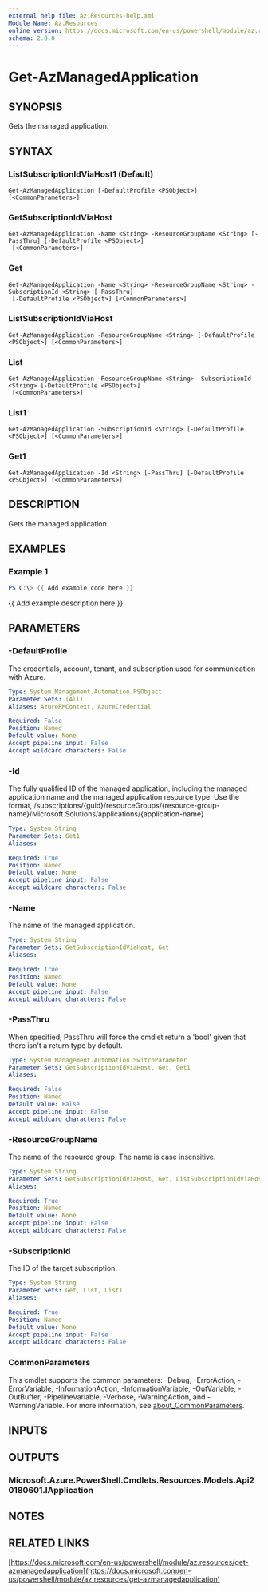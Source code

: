 ```yaml
---
external help file: Az.Resources-help.xml
Module Name: Az.Resources
online version: https://docs.microsoft.com/en-us/powershell/module/az.resources/get-azmanagedapplication
schema: 2.0.0
---
```


# Get-AzManagedApplication

## SYNOPSIS
Gets the managed application.

## SYNTAX

### ListSubscriptionIdViaHost1 (Default)
```
Get-AzManagedApplication [-DefaultProfile <PSObject>] [<CommonParameters>]
```

### GetSubscriptionIdViaHost
```
Get-AzManagedApplication -Name <String> -ResourceGroupName <String> [-PassThru] [-DefaultProfile <PSObject>]
 [<CommonParameters>]
```

### Get
```
Get-AzManagedApplication -Name <String> -ResourceGroupName <String> -SubscriptionId <String> [-PassThru]
 [-DefaultProfile <PSObject>] [<CommonParameters>]
```

### ListSubscriptionIdViaHost
```
Get-AzManagedApplication -ResourceGroupName <String> [-DefaultProfile <PSObject>] [<CommonParameters>]
```

### List
```
Get-AzManagedApplication -ResourceGroupName <String> -SubscriptionId <String> [-DefaultProfile <PSObject>]
 [<CommonParameters>]
```

### List1
```
Get-AzManagedApplication -SubscriptionId <String> [-DefaultProfile <PSObject>] [<CommonParameters>]
```

### Get1
```
Get-AzManagedApplication -Id <String> [-PassThru] [-DefaultProfile <PSObject>] [<CommonParameters>]
```

## DESCRIPTION
Gets the managed application.

## EXAMPLES

### Example 1
```powershell
PS C:\> {{ Add example code here }}
```

{{ Add example description here }}

## PARAMETERS

### -DefaultProfile
The credentials, account, tenant, and subscription used for communication with Azure.

```yaml
Type: System.Management.Automation.PSObject
Parameter Sets: (All)
Aliases: AzureRMContext, AzureCredential

Required: False
Position: Named
Default value: None
Accept pipeline input: False
Accept wildcard characters: False
```

### -Id
The fully qualified ID of the managed application, including the managed application name and the managed application resource type.
Use the format, /subscriptions/{guid}/resourceGroups/{resource-group-name}/Microsoft.Solutions/applications/{application-name}

```yaml
Type: System.String
Parameter Sets: Get1
Aliases:

Required: True
Position: Named
Default value: None
Accept pipeline input: False
Accept wildcard characters: False
```

### -Name
The name of the managed application.

```yaml
Type: System.String
Parameter Sets: GetSubscriptionIdViaHost, Get
Aliases:

Required: True
Position: Named
Default value: None
Accept pipeline input: False
Accept wildcard characters: False
```

### -PassThru
When specified, PassThru will force the cmdlet return a 'bool' given that there isn't a return type by default.

```yaml
Type: System.Management.Automation.SwitchParameter
Parameter Sets: GetSubscriptionIdViaHost, Get, Get1
Aliases:

Required: False
Position: Named
Default value: False
Accept pipeline input: False
Accept wildcard characters: False
```

### -ResourceGroupName
The name of the resource group.
The name is case insensitive.

```yaml
Type: System.String
Parameter Sets: GetSubscriptionIdViaHost, Get, ListSubscriptionIdViaHost, List
Aliases:

Required: True
Position: Named
Default value: None
Accept pipeline input: False
Accept wildcard characters: False
```

### -SubscriptionId
The ID of the target subscription.

```yaml
Type: System.String
Parameter Sets: Get, List, List1
Aliases:

Required: True
Position: Named
Default value: None
Accept pipeline input: False
Accept wildcard characters: False
```

### CommonParameters
This cmdlet supports the common parameters: -Debug, -ErrorAction, -ErrorVariable, -InformationAction, -InformationVariable, -OutVariable, -OutBuffer, -PipelineVariable, -Verbose, -WarningAction, and -WarningVariable. For more information, see [about_CommonParameters](http://go.microsoft.com/fwlink/?LinkID=113216).

## INPUTS

## OUTPUTS

### Microsoft.Azure.PowerShell.Cmdlets.Resources.Models.Api20180601.IApplication
## NOTES

## RELATED LINKS

[https://docs.microsoft.com/en-us/powershell/module/az.resources/get-azmanagedapplication](https://docs.microsoft.com/en-us/powershell/module/az.resources/get-azmanagedapplication)

